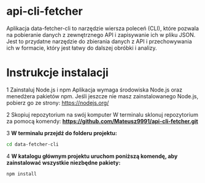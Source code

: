 # api-cli-fetcher
Aplikacja data-fetcher-cli to narzędzie wiersza poleceń (CLI), które pozwala na pobieranie danych z zewnętrznego API i zapisywanie ich w pliku JSON. Jest to przydatne narzędzie do zbierania danych z API i przechowywania ich w formacie, który jest łatwy do dalszej obróbki i analizy.

# Instrukcje instalacji
1 Zainstaluj Node.js i npm
Aplikacja wymaga środowiska Node.js oraz menedżera pakietów npm. Jeśli jeszcze nie masz zainstalowanego Node.js, pobierz go ze strony:
https://nodejs.org/

  2 Skopiuj repozytorium na swój komputer
W terminalu sklonuj repozytorium za pomocą komendy:
**https://github.com/Mateusz9991/api-cli-fetcher.git**

 3 **W terminalu przejdź do folderu projektu:**
   ```bash
   cd data-fetcher-cli
   ```
4 **W katalogu głównym projektu uruchom poniższą komendę, aby zainstalować wszystkie niezbędne pakiety:**
```bash
npm install
```
